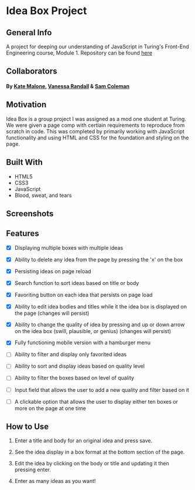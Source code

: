 # Idea Box Project


## General Info

A project for deeping our understanding of JavaScript in Turing's Front-End Engineering course, Module 1.
Repository can be found <a href="https://github.com/SamuelColeman/idea-box">here</a>

## Collaborators 

#### By [Kate Malone](https://github.com/katemalone), [Vanessa Randall](https://github.com/vrandall66) & [Sam Coleman](https://github.com/SamuelColeman) 

## Motivation

Idea Box is a group project I was assigned as a mod one student at Turing. We were given a page comp with certiain requirements to reproduce from scratch in code. This was completed by primarily working with JavaScript functionality and using HTML and CSS for the foundation and styling on the page.


## Built With

- HTML5
- CSS3
- JavaScript
- Blood, sweat, and tears


## Screenshots




## Features

- [x] Displaying multiple boxes with multiple ideas
- [x] Ability to delete any idea from the page by pressing the 'x' on the box
- [x] Persisting ideas on page reload
- [x] Search function to sort ideas based on title or body
- [x] Favoriting button on each idea that persists on page load
- [x] Ability to edit idea bodies and titles while it the idea box is displayed on the page (changes will persist)
- [x] Ability to change the quality of idea by pressing and up or down arrow on the idea box (swill, plausible, or genius) (changes will persist)
- [x] Fully functioning mobile version with a hamburger menu
- [ ] Ability to filter and display only favorited ideas
- [ ] Ability to sort and display ideas based on quality level
- [ ] Ability to filter the boxes based on level of quality
- [ ] Input field that allows the user to add a new quality and filter based on it
- [ ] A clickable option that allows the user to display either ten boxes or more on the page at one time


## How to Use

1. Enter a title and body for an original idea and press save.

2. See the idea display in a box format at the bottom section of the page.

3. Edit the idea by clicking on the body or title and updating it then pressing enter.

4. Enter as many ideas as you want!
